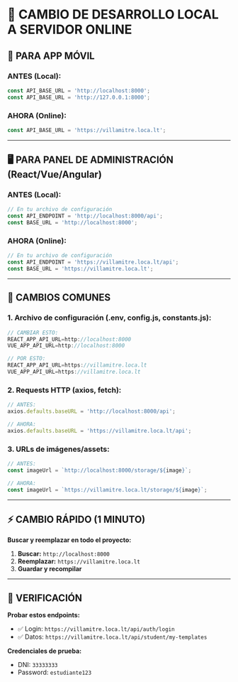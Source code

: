 # 🔄 CAMBIO DE DESARROLLO LOCAL A SERVIDOR ONLINE

## 📱 PARA APP MÓVIL

### ANTES (Local):
```javascript
const API_BASE_URL = 'http://localhost:8000';
const API_BASE_URL = 'http://127.0.0.1:8000';
```

### AHORA (Online):
```javascript
const API_BASE_URL = 'https://villamitre.loca.lt';
```

---

## 🖥️ PARA PANEL DE ADMINISTRACIÓN (React/Vue/Angular)

### ANTES (Local):
```javascript
// En tu archivo de configuración
const API_ENDPOINT = 'http://localhost:8000/api';
const BASE_URL = 'http://localhost:8000';
```

### AHORA (Online):
```javascript
// En tu archivo de configuración  
const API_ENDPOINT = 'https://villamitre.loca.lt/api';
const BASE_URL = 'https://villamitre.loca.lt';
```

---

## 🔧 CAMBIOS COMUNES

### 1. **Archivo de configuración (.env, config.js, constants.js):**
```javascript
// CAMBIAR ESTO:
REACT_APP_API_URL=http://localhost:8000
VUE_APP_API_URL=http://localhost:8000

// POR ESTO:
REACT_APP_API_URL=https://villamitre.loca.lt
VUE_APP_API_URL=https://villamitre.loca.lt
```

### 2. **Requests HTTP (axios, fetch):**
```javascript
// ANTES:
axios.defaults.baseURL = 'http://localhost:8000/api';

// AHORA:
axios.defaults.baseURL = 'https://villamitre.loca.lt/api';
```

### 3. **URLs de imágenes/assets:**
```javascript
// ANTES:
const imageUrl = `http://localhost:8000/storage/${image}`;

// AHORA:
const imageUrl = `https://villamitre.loca.lt/storage/${image}`;
```

---

## ⚡ CAMBIO RÁPIDO (1 MINUTO)

**Buscar y reemplazar en todo el proyecto:**

1. **Buscar:** `http://localhost:8000`
2. **Reemplazar:** `https://villamitre.loca.lt`
3. **Guardar y recompilar**

---

## 🎯 VERIFICACIÓN

**Probar estos endpoints:**
- ✅ Login: `https://villamitre.loca.lt/api/auth/login`
- ✅ Datos: `https://villamitre.loca.lt/api/student/my-templates`

**Credenciales de prueba:**
- DNI: `33333333`
- Password: `estudiante123`
